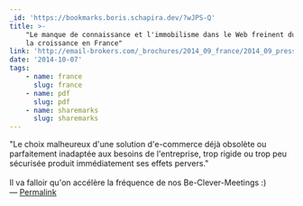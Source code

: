```yaml
---
_id: 'https://bookmarks.boris.schapira.dev/?wJPS-Q'
title: >-
    "Le manque de connaissance et l'immobilisme dans le Web freinent durablement
    la croissance en France"
link: 'http://email-brokers.com/_brochures/2014_09_france/2014_09_pressFR.pdf'
date: '2014-10-07'
tags:
    - name: france
      slug: france
    - name: pdf
      slug: pdf
    - name: sharemarks
      slug: sharemarks
---
```


&quot;Le choix malheureux d'une solution d'e-commerce déjà obsolète ou
parfaitement inadaptée aux besoins de l'entreprise, trop rigide ou trop peu
sécurisée produit immédiatement ses effets pervers.&quot;<br /> <br /> Il va
falloir qu'on accélère la fréquence de nos Be-Clever-Meetings :) <br>&#8212;
<a href="https://bookmarks.boris.schapira.dev/?wJPS-Q" title="Permalink">Permalink</a>
